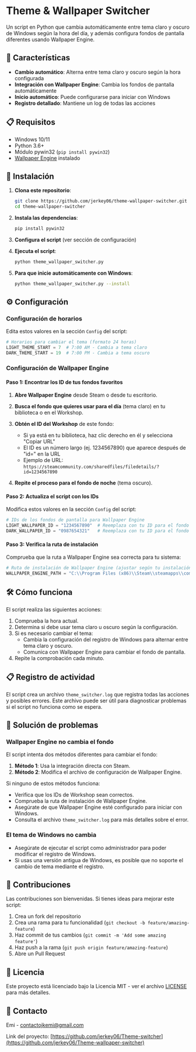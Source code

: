 # Theme & Wallpaper Switcher

Un script en Python que cambia automáticamente entre tema claro y oscuro de Windows según la hora del día, y además configura fondos de pantalla diferentes usando Wallpaper Engine.

## 🌟 Características

- **Cambio automático**: Alterna entre tema claro y oscuro según la hora configurada
- **Integración con Wallpaper Engine**: Cambia los fondos de pantalla automáticamente
- **Inicio automático**: Puede configurarse para iniciar con Windows
- **Registro detallado**: Mantiene un log de todas las acciones

## 📋 Requisitos

- Windows 10/11
- Python 3.6+
- Módulo pywin32 (`pip install pywin32`)
- [Wallpaper Engine](https://store.steampowered.com/app/431960/Wallpaper_Engine/) instalado

## 🚀 Instalación

1. **Clona este repositorio**:
   ```bash
   git clone https://github.com/jerkey06/theme-wallpaper-switcher.git
   cd theme-wallpaper-switcher
   ```

2. **Instala las dependencias**:
   ```bash
   pip install pywin32
   ```

3. **Configura el script** (ver sección de configuración)

4. **Ejecuta el script**:
   ```bash
   python theme_wallpaper_switcher.py
   ```

5. **Para que inicie automáticamente con Windows**:
   ```bash
   python theme_wallpaper_switcher.py --install
   ```

## ⚙️ Configuración

### Configuración de horarios

Edita estos valores en la sección `Config` del script:

```python
# Horarios para cambiar el tema (formato 24 horas)
LIGHT_THEME_START = 7  # 7:00 AM - Cambia a tema claro
DARK_THEME_START = 19  # 7:00 PM - Cambia a tema oscuro
```

### Configuración de Wallpaper Engine

#### Paso 1: Encontrar los ID de tus fondos favoritos

1. **Abre Wallpaper Engine** desde Steam o desde tu escritorio.

2. **Busca el fondo que quieres usar para el día** (tema claro) en tu biblioteca o en el Workshop.

3. **Obtén el ID del Workshop** de este fondo:
   - Si ya está en tu biblioteca, haz clic derecho en él y selecciona "Copiar URL"
   - El ID es un número largo (ej. 1234567890) que aparece después de "id=" en la URL
   - Ejemplo de URL: `https://steamcommunity.com/sharedfiles/filedetails/?id=1234567890`

4. **Repite el proceso para el fondo de noche** (tema oscuro).

#### Paso 2: Actualiza el script con los IDs

Modifica estos valores en la sección `Config` del script:

```python
# IDs de los fondos de pantalla para Wallpaper Engine
LIGHT_WALLPAPER_ID = "1234567890"  # Reemplaza con tu ID para el fondo de día
DARK_WALLPAPER_ID = "0987654321"   # Reemplaza con tu ID para el fondo de noche
```

#### Paso 3: Verifica la ruta de instalación

Comprueba que la ruta a Wallpaper Engine sea correcta para tu sistema:

```python
# Ruta de instalación de Wallpaper Engine (ajustar según tu instalación)
WALLPAPER_ENGINE_PATH = "C:\\Program Files (x86)\\Steam\\steamapps\\common\\wallpaper_engine\\wallpaper32.exe"
```

## 🛠️ Cómo funciona

El script realiza las siguientes acciones:

1. Comprueba la hora actual.
2. Determina si debe usar tema claro u oscuro según la configuración.
3. Si es necesario cambiar el tema:
   - Cambia la configuración del registro de Windows para alternar entre tema claro y oscuro.
   - Comunica con Wallpaper Engine para cambiar el fondo de pantalla.
4. Repite la comprobación cada minuto.

## 📋 Registro de actividad

El script crea un archivo `theme_switcher.log` que registra todas las acciones y posibles errores. Este archivo puede ser útil para diagnosticar problemas si el script no funciona como se espera.

## 📱 Solución de problemas

### Wallpaper Engine no cambia el fondo

El script intenta dos métodos diferentes para cambiar el fondo:

1. **Método 1**: Usa la integración directa con Steam.
2. **Método 2**: Modifica el archivo de configuración de Wallpaper Engine.

Si ninguno de estos métodos funciona:

- Verifica que los IDs de Workshop sean correctos.
- Comprueba la ruta de instalación de Wallpaper Engine.
- Asegúrate de que Wallpaper Engine esté configurado para iniciar con Windows.
- Consulta el archivo `theme_switcher.log` para más detalles sobre el error.

### El tema de Windows no cambia

- Asegúrate de ejecutar el script como administrador para poder modificar el registro de Windows.
- Si usas una versión antigua de Windows, es posible que no soporte el cambio de tema mediante el registro.

## 🤝 Contribuciones

Las contribuciones son bienvenidas. Si tienes ideas para mejorar este script:

1. Crea un fork del repositorio
2. Crea una rama para tu funcionalidad (`git checkout -b feature/amazing-feature`)
3. Haz commit de tus cambios (`git commit -m 'Add some amazing feature'`)
4. Haz push a la rama (`git push origin feature/amazing-feature`)
5. Abre un Pull Request

## 📜 Licencia

Este proyecto está licenciado bajo la Licencia MIT - ver el archivo [LICENSE](LICENSE) para más detalles.

## 📧 Contacto

Emi - contactojkemi@gmail.com

Link del proyecto: [https://github.com/jerkey06/Theme-switcher](https://github.com/jerkey06/Theme-wallpaper-switcher)